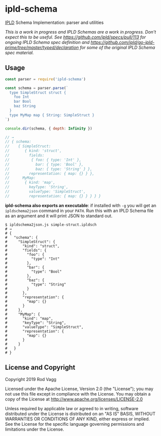 # ipld-schema

[IPLD](http://ipld.io/) Schema Implementation: parser and utilities

_This is a work in progress and IPLD Schemas are a work in progress. Don't expect this to be useful. See https://github.com/ipld/specs/pull/113 for ongoing IPLD Schema spec definition and https://github.com/ipld/go-ipld-prime/tree/master/typed/declaration for some of the original IPLD Schema spec material._

## Usage

```js
const parser = require('ipld-schema')

const schema = parser.parse(`
  type SimpleStruct struct {
    foo Int
    bar Bool
    baz String
  }
  type MyMap map { String: SimpleStruct }
`)

console.dir(schema, { depth: Infinity })

// →
// { schema:
//    { SimpleStruct:
//       { kind: 'struct',
//         fields:
//          { foo: { type: 'Int' },
//            bar: { type: 'Bool' },
//            baz: { type: 'String' } },
//         representation: { map: {} } },
//      MyMap:
//       { kind: 'map',
//         keyType: 'String',
//         valueType: 'SimpleStruct',
//         representation: { map: {} } } } }
```

**ipld-schema also exports an executable**: if installed with `-g` you will get an `ipldschema2json` command in your `PATH`. Run this with an IPLD Schema file as an argument and it will print JSON to standard out.

```
$ ipldschema2json.js simple-struct.ipldsch
# →
# {
#   "schema": {
#     "SimpleStruct": {
#       "kind": "struct",
#       "fields": {
#         "foo": {
#           "type": "Int"
#         },
#         "bar": {
#           "type": "Bool"
#         },
#         "baz": {
#           "type": "String"
#         }
#       },
#       "representation": {
#         "map": {}
#       }
#     },
#     "MyMap": {
#       "kind": "map",
#       "keyType": "String",
#       "valueType": "SimpleStruct",
#       "representation": {
#         "map": {}
#       }
#     }
#   }
# }
```

## License and Copyright

Copyright 2019 Rod Vagg

Licensed under the Apache License, Version 2.0 (the "License"); you may not use this file except in compliance with the License. You may obtain a copy of the License at http://www.apache.org/licenses/LICENSE-2.0

Unless required by applicable law or agreed to in writing, software distributed under the License is distributed on an "AS IS" BASIS, WITHOUT WARRANTIES OR CONDITIONS OF ANY KIND, either express or implied. See the License for the specific language governing permissions and limitations under the License.
